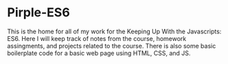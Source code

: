 # Pirple-ES6

This is the home for all of my work for the Keeping Up With the Javascripts: ES6. Here I will keep track of notes from the course, homework assingments, and projects related to the course. There is also some basic boilerplate code for a basic web page using HTML, CSS, and JS. 
